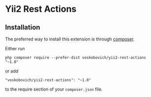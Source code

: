 Yii2 Rest Actions
================================

Installation
------------

The preferred way to install this extension is through [composer](http://getcomposer.org/download/).

Either run

```
php composer require --prefer-dist voskobovich/yii2-rest-actions "~1.0"
```

or add

```
"voskobovich/yii2-rest-actions": "~1.0"
```

to the require section of your `composer.json` file.